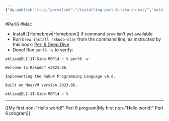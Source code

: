 ```yaml
---
{"dg-publish":true,"permalink":"/installing-perl-6-raku-on-mac/","noteIcon":"2","created":"","updated":""}
---
```


#Perl6
#Mac 

- Install [[Homebrew\|Homebrew]] if command `brew` isn't yet available
- Run `brew install rakudo-star` from the command line, as instructed by this book: [Perl 6 Deep Dive](https://subscription.packtpub.com/book/programming/9781787282049/1/ch01lvl1sec06/working-with-rakudo-star)
- Done! Run `perl6 -v` to verify:
```
ekliao@ELI-1T-Side-MBP14 ~ % perl6 -v

Welcome to Rakudo™ v2023.06.

Implementing the Raku® Programming Language v6.d.

Built on MoarVM version 2023.06.

ekliao@ELI-1T-Side-MBP14 ~ %
```

---
[[My first non-"Hello world!" Perl 6 program\|My first non-"Hello world!" Perl 6 program]]
